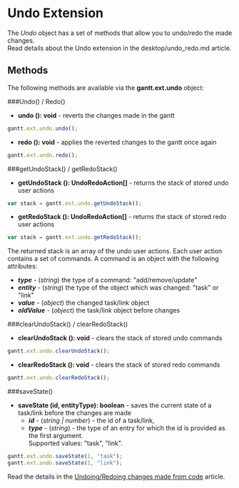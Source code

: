 Undo Extension
=================

The *Undo* object has a set of methods that allow you to undo/redo the made changes. <br>
Read details about the Undo extension in the desktop/undo_redo.md article.

Methods
----------

The following methods are available via the **gantt.ext.undo** object:

###Undo() / Redo() 

- <span class=submethod>**undo (): void**</span> - reverts the changes made in the gantt

~~~js
gantt.ext.undo.undo();
~~~

- <span class=submethod>**redo (): void**</span> - applies the reverted changes to the gantt once again

~~~js
gantt.ext.undo.redo();
~~~

###getUndoStack() / getRedoStack() 

- <span class=submethod>**getUndoStack (): UndoRedoAction[]**</span> - returns the stack of stored undo user actions

~~~js
var stack = gantt.ext.undo.getUndoStack();
~~~

- <span class=submethod>**getRedoStack (): UndoRedoAction[]**</span> - returns the stack of stored redo user actions

~~~js
var stack = gantt.ext.undo.getRedoStack();
~~~

The returned stack is an array of the undo user actions. Each user action contains a set of commands. A command is an object with the following attributes:
 
- **_type_** - (*string*) the type of a command: "add/remove/update"
- **_entity_** - (*string*) the type of the object which was changed: "task" or "link"
- **_value_** - (*object*) the changed task/link object 
- **_oldValue_** - (*object*) the task/link object before changes

###clearUndoStack() / clearRedoStack()

- <span class=submethod>**clearUndoStack (): void**</span> - clears the stack of stored undo commands

~~~js
gantt.ext.undo.clearUndoStack();
~~~

- <span class=submethod>**clearRedoStack (): void**</span> - clears the stack of stored redo commands

~~~js
gantt.ext.undo.clearRedoStack();
~~~

###saveState()

- <span class=submethod>**saveState (id, entityType): boolean**</span> - saves the current state of a task/link before the changes are made
	- **_id_** - (*string | number*) - the id of a task/link,
	- **_type_** - (*string*) - the type of an entry for which the id is provided as the first argument. <br>Supported values: "task", "link". 

~~~js
gantt.ext.undo.saveState(1, "task");
gantt.ext.undo.saveState(1, "link");
~~~

Read the details in the [Undoing/Redoing changes made from code](desktop/undo_redo.md#undoingredoingchangesmadefromcode) article.